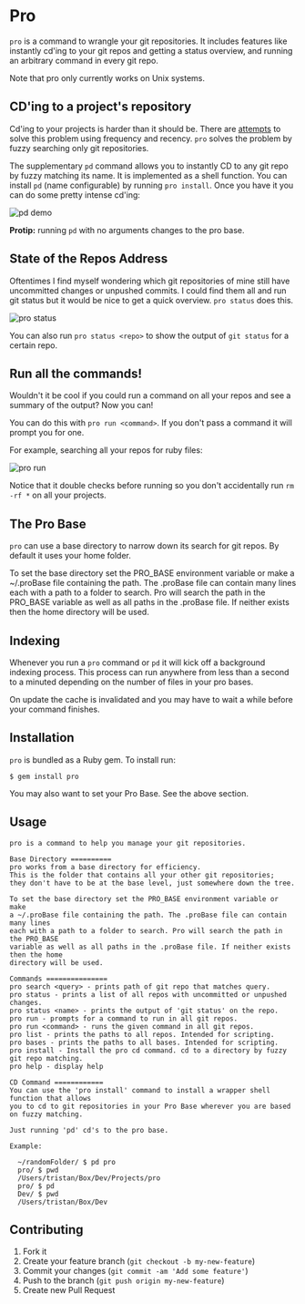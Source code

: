 # Pro

`pro` is a command to wrangle your git repositories.
It includes features like instantly cd'ing to your git repos and getting a
status overview, and running an arbitrary command in every git repo.

Note that pro only currently works on Unix systems.

## CD'ing to a project's repository

Cd'ing to your projects is harder than it should be.
There are [attempts](https://github.com/rupa/z) to solve this
problem using frequency and recency.
`pro` solves the problem by fuzzy searching only git repositories.

The supplementary `pd` command allows you to instantly CD to any git repo by
fuzzy matching its name. It is implemented as a shell function.
You can install `pd` (name configurable) by running `pro install`.
Once you have it you can do some pretty intense cd'ing:

![pd demo](http://thume.ca/assets/postassets/pro/pd_screen.png)

**Protip:** running `pd` with no arguments changes to the pro base.

## State of the Repos Address

Oftentimes I find myself wondering which git repositories of mine still have
uncommitted changes or unpushed commits. I could find them all and run git
status but it would be nice to get a quick overview. `pro status` does this.

![pro status](http://thume.ca/assets/postassets/pro/pro_status.png)

You can also run `pro status <repo>` to show the output of `git status` for a
certain repo.

## Run all the commands!

Wouldn't it be cool if you could run a command on all your repos and see a
summary of the output? Now you can!

You can do this with `pro run <command>`. If you don't pass a command it will
prompt you for one.

For example, searching all your repos for ruby files:

![pro run](http://thume.ca/assets/postassets/pro/pro_run.png)

Notice that it double checks before running so you don't accidentally run
`rm -rf *` on all your projects.

## The Pro Base

`pro` can use a base directory to narrow down its search for git repos. By default it
uses your home folder.

To set the base directory set the PRO_BASE environment variable or make
a ~/.proBase file containing the path. The .proBase file can contain many lines
each with a path to a folder to search. Pro will search the path in the PRO_BASE
variable as well as all paths in the .proBase file. If neither exists then the home
directory will be used.

## Indexing

Whenever you run a `pro` command or `pd` it will kick off a background indexing process.
This process can run anywhere from less than a second to a minuted depending on the number
of files in your pro bases.

On update the cache is invalidated and you may have to wait a while before your command
finishes.

## Installation

`pro` is bundled as a Ruby gem. To install run:

    $ gem install pro

You may also want to set your Pro Base. See the above section.

## Usage

    pro is a command to help you manage your git repositories.

    Base Directory ==========
    pro works from a base directory for efficiency.
    This is the folder that contains all your other git repositories;
    they don't have to be at the base level, just somewhere down the tree.

    To set the base directory set the PRO_BASE environment variable or make
    a ~/.proBase file containing the path. The .proBase file can contain many lines
    each with a path to a folder to search. Pro will search the path in the PRO_BASE
    variable as well as all paths in the .proBase file. If neither exists then the home
    directory will be used.

    Commands ===============
    pro search <query> - prints path of git repo that matches query.
    pro status - prints a list of all repos with uncommitted or unpushed changes.
    pro status <name> - prints the output of 'git status' on the repo.
    pro run - prompts for a command to run in all git repos.
    pro run <command> - runs the given command in all git repos.
    pro list - prints the paths to all repos. Intended for scripting.
    pro bases - prints the paths to all bases. Intended for scripting.
    pro install - Install the pro cd command. cd to a directory by fuzzy git repo matching.
    pro help - display help

    CD Command ============
    You can use the 'pro install' command to install a wrapper shell function that allows
    you to cd to git repositories in your Pro Base wherever you are based on fuzzy matching.

    Just running 'pd' cd's to the pro base.

    Example:

      ~/randomFolder/ $ pd pro
      pro/ $ pwd
      /Users/tristan/Box/Dev/Projects/pro
      pro/ $ pd
      Dev/ $ pwd
      /Users/tristan/Box/Dev

## Contributing

1. Fork it
2. Create your feature branch (`git checkout -b my-new-feature`)
3. Commit your changes (`git commit -am 'Add some feature'`)
4. Push to the branch (`git push origin my-new-feature`)
5. Create new Pull Request
